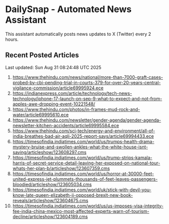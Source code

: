 # DailySnap - Automated News Assistant

This assistant automatically posts news updates to X (Twitter) every 2 hours.

## Recent Posted Articles

Last updated: Sun Aug 31 08:24:48 UTC 2025

1. https://www.thehindu.com/news/national/more-than-7000-graft-cases-probed-by-cbi-pending-trial-in-courts-379-for-over-20-years-central-vigilance-commission/article69995924.ece
2. https://indianexpress.com/article/technology/tech-news-technology/iphone-17-launch-on-sep-9-what-to-expect-and-not-from-apples-awe-dropping-event-10221548/
3. https://www.thehindu.com/photos/in-frames-mud-rock-and-water/article69995610.ece
4. https://www.thehindu.com/newsletter/gender-agenda/gender-agenda-newsletter-kitchen-accidents/article69995584.ece
5. https://www.thehindu.com/sci-tech/energy-and-environment/all-of-india-breathes-bad-air-aqli-2025-report-says/article69994433.ece
6. https://timesofindia.indiatimes.com/world/us/trumps-health-drama-mystery-bruise-and-swollen-ankles-what-the-white-house-isnt-saying/articleshow/123608297.cms
7. https://timesofindia.indiatimes.com/world/us/trump-strips-kamala-harris-of-secret-service-detail-leaving-her-exposed-on-national-tour-whats-her-plan-b/articleshow/123607359.cms
8. https://timesofindia.indiatimes.com/world/us/horror-at-30000-feet-united-express-jet-plummets-thousands-of-feet-leaves-passengers-bloodied/articleshow/123605034.cms
9. https://timesofindia.indiatimes.com/world/uk/stick-with-devil-you-know-late-queen-elizabeth-ii-opposed-brexit-new-book-reveals/articleshow/123604675.cms
10. https://timesofindia.indiatimes.com/world/us/us-imposes-visa-integrity-fee-india-china-mexico-most-affected-experts-warn-of-tourism-decline/articleshow/123604189.cms
